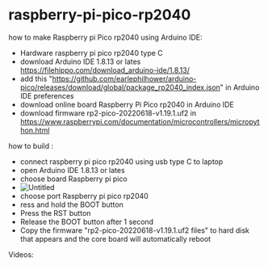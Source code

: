 # raspberry-pi-pico-rp2040

how to make Raspberry pi Pico rp2040 using Arduino IDE:

- Hardware raspberry pi pico rp2040 type C 
- download  Arduino IDE 1.8.13 or lates https://filehippo.com/download_arduino-ide/1.8.13/
- add this "https://github.com/earlephilhower/arduino-pico/releases/download/global/package_rp2040_index.json" in Arduino IDE preferences
- download  online board Raspberry Pi Pico rp2040 in Arduino IDE 
- download firmware rp2-pico-20220618-v1.19.1.uf2 in https://www.raspberrypi.com/documentation/microcontrollers/micropython.html

how to build :

- connect raspberry pi pico rp2040 using usb type C to laptop
- open Arduino IDE 1.8.13 or lates 
- choose board Raspberry pi pico
- ![Untitled](https://user-images.githubusercontent.com/88431038/209620180-cb257d27-0eb0-454f-bc38-137082186593.png)
- choose port Raspberry pi pico rp2040
- ress and hold the BOOT button
- Press the RST button
- Release the BOOT button after 1 second
- Copy the firmware "rp2-pico-20220618-v1.19.1.uf2 files" to hard disk that appears and the core board will automatically reboot


Videos:
